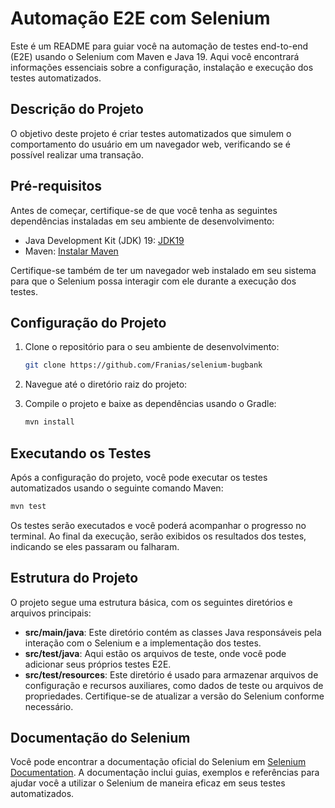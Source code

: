 # Automação E2E com Selenium

Este é um README para guiar você na automação de testes end-to-end (E2E) usando o Selenium com Maven e Java 19. Aqui você encontrará informações essenciais sobre a configuração, instalação e execução dos testes automatizados.

## Descrição do Projeto

O objetivo deste projeto é criar testes automatizados que simulem o comportamento do usuário em um navegador web, verificando se é possível realizar uma transação.

## Pré-requisitos

Antes de começar, certifique-se de que você tenha as seguintes dependências instaladas em seu ambiente de desenvolvimento:

- Java Development Kit (JDK) 19: [JDK19](https://www.oracle.com/java/technologies/javase/jdk19-archive-downloads.html)
- Maven: [Instalar Maven](https://maven.apache.org/install.html)

Certifique-se também de ter um navegador web instalado em seu sistema para que o Selenium possa interagir com ele durante a execução dos testes.

## Configuração do Projeto

1. Clone o repositório para o seu ambiente de desenvolvimento:

   ```bash
   git clone https://github.com/Franias/selenium-bugbank
   ```

2. Navegue até o diretório raiz do projeto:

3. Compile o projeto e baixe as dependências usando o Gradle:

   ```bash
   mvn install
   ```
## Executando os Testes

Após a configuração do projeto, você pode executar os testes automatizados usando o seguinte comando Maven:

```bash
mvn test
```

Os testes serão executados e você poderá acompanhar o progresso no terminal. Ao final da execução, serão exibidos os resultados dos testes, indicando se eles passaram ou falharam.

## Estrutura do Projeto

O projeto segue uma estrutura básica, com os seguintes diretórios e arquivos principais:

- **src/main/java**: Este diretório contém as classes Java responsáveis pela interação com o Selenium e a implementação dos testes.
- **src/test/java**: Aqui estão os arquivos de teste, onde você pode adicionar seus próprios testes E2E.
- **src/test/resources**: Este diretório é usado para armazenar arquivos de configuração e recursos auxiliares, como dados de teste ou arquivos de propriedades. Certifique-se de atualizar a versão do Selenium conforme necessário.

## Documentação do Selenium

Você pode encontrar a documentação oficial do Selenium em [Selenium Documentation](https://www.selenium.dev/documentation/). A documentação inclui guias, exemplos e referências para ajudar você a utilizar o Selenium de maneira eficaz em seus testes automatizados.